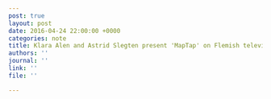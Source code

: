 ```yaml
---
post: true
layout: post
date: 2016-04-24 22:00:00 +0000
categories: note
title: Klara Alen and Astrid Slegten present 'MapTap' on Flemish television
authors: ''
journal: ''
link: ''
file: ''

---
```

